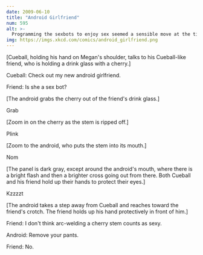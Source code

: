 ```yaml
---
date: 2009-06-10
title: "Android Girlfriend"
num: 595
alt: >-
  Programming the sexbots to enjoy sex seemed a sensible move at the time, but we didn't realize the consequences of their developing fetishes.
img: https://imgs.xkcd.com/comics/android_girlfriend.png
---
```

[Cueball, holding his hand on Megan's shoulder, talks to his Cueball-like friend, who is holding a drink glass with a cherry.]

Cueball: Check out my new android girlfriend.

Friend: Is she a sex bot?

[The android grabs the cherry out of the friend's drink glass.]

Grab

[Zoom in on the cherry as the stem is ripped off.]

Plink

[Zoom to the android, who puts the stem into its mouth.]

Nom

[The panel is dark gray, except around the android's mouth, where there is a bright flash and then a brighter cross going out from there. Both Cueball and his friend hold up their hands to protect their eyes.]

Kzzzzt

[The android takes a step away from Cueball and reaches toward the friend's crotch. The friend holds up his hand protectively in front of him.]

Friend: I don't think arc-welding a cherry stem counts as sexy.

Android: Remove your pants.

Friend: No.